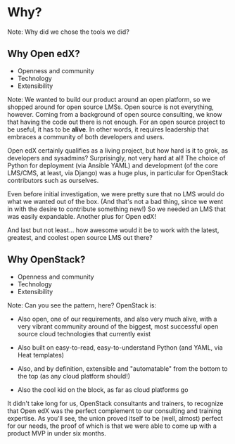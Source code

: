 # Why?

Note: Why did we chose the tools we did?


## Why Open edX?
- Openness and community<!-- .element: class="fragment" -->
- Technology <!-- .element: class="fragment" -->
- Extensibility <!-- .element: class="fragment" -->

Note: We wanted to build our product around an open platform, so we shopped
around for open source LMSs.  Open source is not everything, however.  Coming
from a background of open source consulting, we know that having the code out
there is not enough.  For an open source project to be useful, it has to be
**alive**.  In other words, it requires leadership that embraces a community of
both developers and users.

Open edX certainly qualifies as a living project, but how hard is it to grok,
as developers and sysadmins?  Surprisingly, not very hard at all!  The choice
of Python for deployment (via Ansible YAML) and development (of the core
LMS/CMS, at least, via Django) was a huge plus, in particular for OpenStack
contributors such as ourselves.  

Even before initial investigation, we were pretty sure that no LMS would do
what we wanted out of the box.  (And that's not a bad thing, since we went in
with the desire to contribute something new!)  So we needed an LMS that was
easily expandable.  Another plus for Open edX!

And last but not least... how awesome would it be to work with the latest,
greatest, and coolest open source LMS out there?


## Why OpenStack?
- Openness and community<!-- .element: class="fragment" -->
- Technology <!-- .element: class="fragment" -->
- Extensibility <!-- .element: class="fragment" -->

Note: Can you see the pattern, here?  OpenStack is:

- Also open, one of our requirements, and also very much alive, with a very
  vibrant community around of the biggest, most successful open source cloud
  technologies that currently exist

- Also built on easy-to-read, easy-to-understand Python (and YAML, via Heat
  templates)

- Also, and by definition, extensible and "automatable" from the bottom to the
  top (as any cloud platform should!)

- Also the cool kid on the block, as far as cloud platforms go

It didn't take long for us, OpenStack consultants and trainers, to
recognize that Open edX was the perfect complement to our consulting and
training expertise.  As you'll see, the union proved itself to be (well,
almost) perfect for our needs, the proof of which is that we were able to come
up with a product MVP in under six months.
